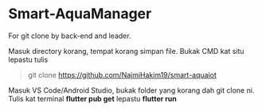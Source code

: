 # Smart-AquaManager
 For git clone by back-end and leader. 

Masuk directory korang, tempat korang simpan file. Bukak CMD kat situ lepastu tulis
> git clone https://github.com/NajmiHakim19/smart-aquaiot

Masuk VS Code/Android Studio, bukak folder yang korang dah git clone ni.
Tulis kat terminal **flutter pub get** lepastu **flutter run**
